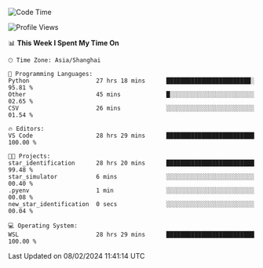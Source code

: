 <!--START_SECTION:waka-->
![Code Time](http://img.shields.io/badge/Code%20Time-1%2C510%20hrs%206%20mins-blue)

![Profile Views](http://img.shields.io/badge/Profile%20Views-0-blue)

📊 **This Week I Spent My Time On** 

```text
🕑︎ Time Zone: Asia/Shanghai

💬 Programming Languages: 
Python                   27 hrs 18 mins      ████████████████████████░   95.81 % 
Other                    45 mins             █░░░░░░░░░░░░░░░░░░░░░░░░   02.65 % 
CSV                      26 mins             ░░░░░░░░░░░░░░░░░░░░░░░░░   01.54 % 

🔥 Editors: 
VS Code                  28 hrs 29 mins      █████████████████████████   100.00 % 

🐱‍💻 Projects: 
star_identification      28 hrs 20 mins      █████████████████████████   99.48 % 
star_simulator           6 mins              ░░░░░░░░░░░░░░░░░░░░░░░░░   00.40 % 
.pyenv                   1 min               ░░░░░░░░░░░░░░░░░░░░░░░░░   00.08 % 
new_star_identification  0 secs              ░░░░░░░░░░░░░░░░░░░░░░░░░   00.04 % 

💻 Operating System: 
WSL                      28 hrs 29 mins      █████████████████████████   100.00 % 
```


 Last Updated on 08/02/2024 11:41:14 UTC
<!--END_SECTION:waka-->